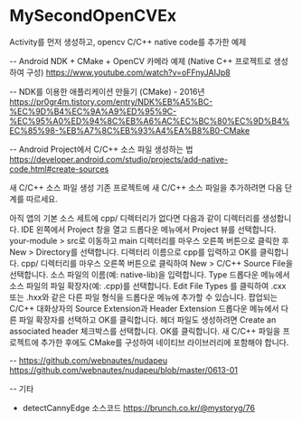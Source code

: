 # MySecondOpenCVEx
Activity를 먼저 생성하고, opencv C/C++ native code를 추가한 예제

-- Android NDK + CMake + OpenCV 카메라 예제 (Native C++ 프로젝트로 생성하여 구성)
https://www.youtube.com/watch?v=oFFnyJAIJp8

-- NDK를 이용한 애플리케이션 만들기 (CMake)  - 2016년 
https://pr0gr4m.tistory.com/entry/NDK%EB%A5%BC-%EC%9D%B4%EC%9A%A9%ED%95%9C-%EC%95%A0%ED%94%8C%EB%A6%AC%EC%BC%80%EC%9D%B4%EC%85%98-%EB%A7%8C%EB%93%A4%EA%B8%B0-CMake

-- Android Project에서 C/C++ 소스 파일 생성하는 법
https://developer.android.com/studio/projects/add-native-code.html#create-sources

새 C/C++ 소스 파일 생성
기존 프로젝트에 새 C/C++ 소스 파일을 추가하려면 다음 단계를 따르세요.

아직 앱의 기본 소스 세트에 cpp/ 디렉터리가 없다면 다음과 같이 디렉터리를 생성합니다.
IDE 왼쪽에서 Project 창을 열고 드롭다운 메뉴에서 Project 뷰를 선택합니다.
your-module > src로 이동하고 main 디렉터리를 마우스 오른쪽 버튼으로 클릭한 후 New > Directory를 선택합니다.
디렉터리 이름으로 cpp를 입력하고 OK를 클릭합니다.
cpp/ 디렉터리를 마우스 오른쪽 버튼으로 클릭하여 New > C/C++ Source File을 선택합니다.
소스 파일의 이름(예: native-lib)을 입력합니다.
Type 드롭다운 메뉴에서 소스 파일의 파일 확장자(예: .cpp)를 선택합니다.
Edit File Types 를 클릭하여 .cxx 또는 .hxx와 같은 다른 파일 형식을 드롭다운 메뉴에 추가할 수 있습니다. 팝업되는 C/C++ 대화상자의 Source Extension과 Header Extension 드롭다운 메뉴에서 다른 파일 확장자를 선택하고 OK를 클릭합니다.
헤더 파일도 생성하려면 Create an associated header 체크박스를 선택합니다.
OK를 클릭합니다.
새 C/C++ 파일을 프로젝트에 추가한 후에도 CMake를 구성하여 네이티브 라이브러리에 포함해야 합니다.

-- https://github.com/webnautes/nudapeu
https://github.com/webnautes/nudapeu/blob/master/0613-01


-- 기타
 * detectCannyEdge 소스코드
   https://brunch.co.kr/@mystoryg/76